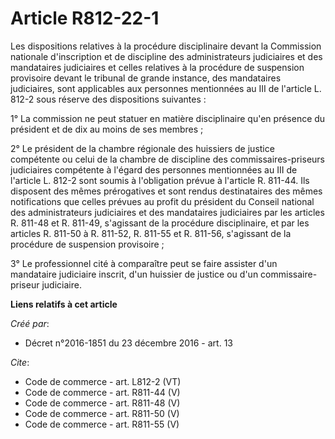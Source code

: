 # Article R812-22-1

Les dispositions relatives à la procédure disciplinaire devant la Commission nationale d'inscription et de discipline des
administrateurs judiciaires et des mandataires judiciaires et celles relatives à la procédure de suspension provisoire devant
le tribunal de grande instance, des mandataires judiciaires, sont applicables aux personnes mentionnées au III de l'article
L. 812-2 sous réserve des dispositions suivantes : 

1° La commission ne peut statuer en matière disciplinaire qu'en présence du président et de dix au moins de ses membres ; 

2° Le président de la chambre régionale des huissiers de justice compétente ou celui de la chambre de discipline des
commissaires-priseurs judiciaires compétente à l'égard des personnes mentionnées au III de l'article L. 812-2 sont soumis à
l'obligation prévue à l'article R. 811-44. Ils disposent des mêmes prérogatives et sont rendus destinataires des mêmes
notifications que celles prévues au profit du président du Conseil national des administrateurs judiciaires et des
mandataires judiciaires par les articles R. 811-48 et R. 811-49, s'agissant de la procédure disciplinaire, et par les
articles R. 811-50 à R. 811-52, R. 811-55 et R. 811-56, s'agissant de la procédure de suspension provisoire ; 

3° Le professionnel cité à comparaître peut se faire assister d'un mandataire judiciaire inscrit, d'un huissier de justice ou
d'un commissaire-priseur judiciaire.

**Liens relatifs à cet article**

_Créé par_:

  - Décret n°2016-1851 du 23 décembre 2016 - art. 13

_Cite_:

  - Code de commerce - art. L812-2 (VT)
  - Code de commerce - art. R811-44 (V)
  - Code de commerce - art. R811-48 (V)
  - Code de commerce - art. R811-50 (V)
  - Code de commerce - art. R811-55 (V)
